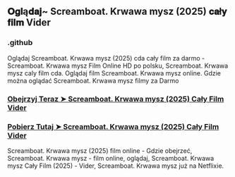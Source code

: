 ## 𝐎𝐠𝐥ą𝐝𝐚𝐣~ Screamboat. Krwawa mysz (2025) 𝐜𝐚ł𝐲 𝐟𝐢𝐥𝐦 Vider

### .github

Oglądaj Screamboat. Krwawa mysz (2025) cda cały film za darmo - Screamboat. Krwawa mysz Film Online HD po polsku, Screamboat. Krwawa mysz caly film cda. Oglądaj film Screamboat. Krwawa mysz online. Gdzie można oglądać Screamboat. Krwawa mysz filmy za Darmo

### [Obejrzyj Teraz ➤ Screamboat. Krwawa mysz (2025) Cały Film Vider](https://watching4khdmovies.blogspot.com/2025/04/screamboat-1.html)

### [Pobierz Tutaj ➤ Screamboat. Krwawa mysz (2025) Cały Film Vider](https://watching4khdmovies.blogspot.com/2025/04/screamboat-1.html)

Screamboat. Krwawa mysz (2025) film online - Gdzie obejrzeć, Screamboat. Krwawa mysz - film online, oglądaj, Screamboat. Krwawa mysz Cały Film (2025) - Vider, Screamboat. Krwawa mysz już na Netflixie.

